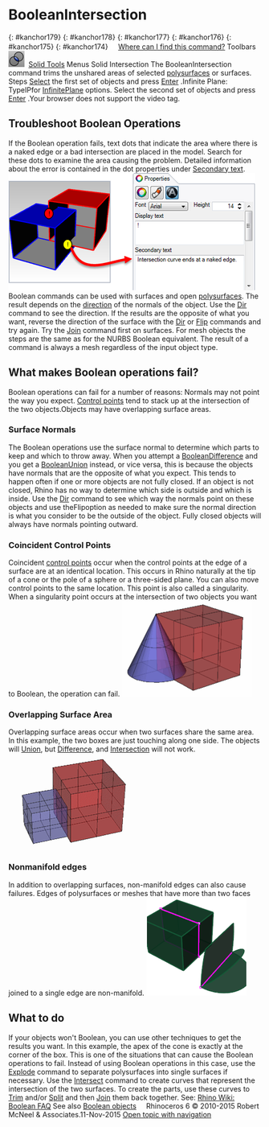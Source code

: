 ---
---


# BooleanIntersection
{: #kanchor179}
{: #kanchor178}
{: #kanchor177}
{: #kanchor176}
{: #kanchor175}
{: #kanchor174}
 [![images/transparent.gif](images/transparent.gif)Where can I find this command?](javascript:void(0);) Toolbars
![images/booleanintersection.png](images/booleanintersection.png) [Solid Tools](solid-tools-toolbar.html) 
Menus
Solid
Intersection
The BooleanIntersection command trims the unshared areas of selected [polysurfaces](polysurface.html) or surfaces.
Steps
 [Select](select-objects.html) the first set of objects and press [Enter](enter-key.html) .Infinite Plane: TypeIPfor [InfinitePlane](infiniteplane.html) options.
Select the second set of objects and press [Enter](enter-key.html) .Your browser does not support the video tag.
## Troubleshoot Boolean Operations
If the Boolean operation fails, text dots that indicate the area where there is a naked edge or a bad intersection are placed in the model. Search for these dots to examine the area causing the problem.
Detailed information about the error is contained in the dot properties under [Secondary text](dot.html#secondary-text).
![images/booleanfailure-001.png](images/booleanfailure-001.png)
Boolean commands can be used with surfaces and open [polysurfaces](polysurface.html). The result depends on the [direction](dir.html) of the normals of the object. Use the [Dir](dir.html) command to see the direction. If the results are the opposite of what you want, reverse the direction of the surface with the [Dir](dir.html) or [Flip](flip.html) commands and try again.
Try the [Join](join.html) command first on surfaces.
For mesh objects the steps are the same as for the NURBS Boolean equivalent. The result of a command is always a mesh regardless of the input object type.

## What makes Boolean operations fail?
Boolean operations can fail for a number of reasons:
Normals may not point the way you expect. [Control points](controlpoint.html) tend to stack up at the intersection of the two objects.Objects may have overlapping surface areas.
### Surface Normals
The Boolean operations use the surface normal to determine which parts to keep and which to throw away. When you attempt a [BooleanDifference](booleandifference.html) and you get a [BooleanUnion](booleanunion.html) instead, or vice versa, this is because the objects have normals that are the opposite of what you expect. This tends to happen often if one or more objects are not fully closed. If an object is not closed, Rhino has no way to determine which side is outside and which is inside. Use the [Dir](dir.html) command to see which way the normals point on these objects and use theFlipoption as needed to make sure the normal direction is what you consider to be the outside of the object. Fully closed objects will always have normals pointing outward.

### Coincident Control Points
Coincident [control points](controlpoint.html) occur when the control points at the edge of a surface are at an identical location. This occurs in Rhino naturally at the tip of a cone or the pole of a sphere or a three-sided plane. You can also move control points to the same location. This point is also called a singularity.
When a singularity point occurs at the intersection of two objects you want to Boolean, the operation can fail.
![images/when-booleans-fail-002.png](images/when-booleans-fail-002.png)

### Overlapping Surface Area
Overlapping surface areas occur when two surfaces share the same area. In this example, the two boxes are just touching along one side. The objects will [Union](booleanunion.html), but [Difference](booleandifference.html), and [Intersection](#) will not work.
![images/when-booleans-fail-003.png](images/when-booleans-fail-003.png)

### Nonmanifold edges
In addition to overlapping surfaces, non-manifold edges can also cause failures.
Edges of polysurfaces or meshes that have more than two faces joined to a single edge are non-manifold.
![images/non-manifoldedges-002.png](images/non-manifoldedges-002.png)

## What to do
If your objects won't Boolean, you can use other techniques to get the results you want.
In this example, the apex of the cone is exactly at the corner of the box. This is one of the situations that can cause the Boolean operations to fail.
Instead of using Boolean operations in this case, use the [Explode](explode.html) command to separate polysurfaces into single surfaces if necessary. Use the [Intersect](intersect.html) command to create curves that represent the intersection of the two surfaces. To create the parts, use these curves to [Trim](trim.html) and/or [Split](split.html) and then [Join](join.html) them back together.
See: [Rhino Wiki: Boolean FAQ](http://wiki.mcneel.com/rhino/booleanfaq) 
See also
 [Boolean objects](sak-boolean.html) 
&#160;
&#160;
Rhinoceros 6 © 2010-2015 Robert McNeel &amp; Associates.11-Nov-2015
 [Open topic with navigation](booleanintersection.html) 

